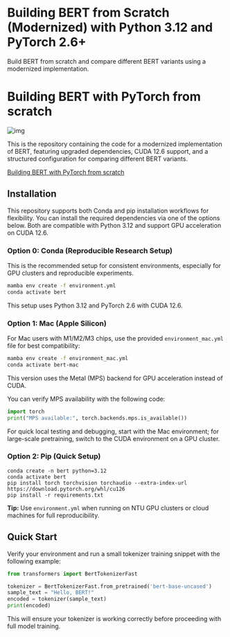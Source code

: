 # Building BERT from Scratch (Modernized) with Python 3.12 and PyTorch 2.6+

Build BERT from scratch and compare different BERT variants using a modernized implementation.

# Building BERT with PyTorch from scratch

![img](https://uploads-ssl.webflow.com/60100d26d33c7cce48258afd/6244769a9ec65d641e367414_BERT%20with%20PyTorch.png)

This is the repository containing the code for a modernized implementation of BERT, featuring upgraded dependencies, CUDA 12.6 support, and a structured configuration for comparing different BERT variants.

[Building BERT with PyTorch from scratch](https://coaxsoft.com/blog/building-bert-with-pytorch-from-scratch)

## Installation

This repository supports both Conda and pip installation workflows for flexibility. You can install the required dependencies via one of the options below. Both are compatible with Python 3.12 and support GPU acceleration on CUDA 12.6.

### Option 0: Conda (Reproducible Research Setup)

This is the recommended setup for consistent environments, especially for GPU clusters and reproducible experiments.

```bash
mamba env create -f environment.yml
conda activate bert
```

This setup uses Python 3.12 and PyTorch 2.6 with CUDA 12.6.

### Option 1: Mac (Apple Silicon)

For Mac users with M1/M2/M3 chips, use the provided `environment_mac.yml` file for best compatibility:

```bash
mamba env create -f environment_mac.yml
conda activate bert-mac
```

This version uses the Metal (MPS) backend for GPU acceleration instead of CUDA.

You can verify MPS availability with the following code:

```python
import torch
print("MPS available:", torch.backends.mps.is_available())
```

For quick local testing and debugging, start with the Mac environment; for large-scale pretraining, switch to the CUDA environment on a GPU cluster.

### Option 2: Pip (Quick Setup)

```shell
conda create -n bert python=3.12
conda activate bert
pip install torch torchvision torchaudio --extra-index-url https://download.pytorch.org/whl/cu126
pip install -r requirements.txt
```

**Tip:** Use `environment.yml` when running on NTU GPU clusters or cloud machines for full reproducibility.

## Quick Start

Verify your environment and run a small tokenizer training snippet with the following example:

```python
from transformers import BertTokenizerFast

tokenizer = BertTokenizerFast.from_pretrained('bert-base-uncased')
sample_text = "Hello, BERT!"
encoded = tokenizer(sample_text)
print(encoded)
```

This will ensure your tokenizer is working correctly before proceeding with full model training.

